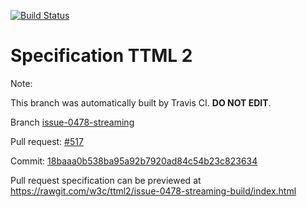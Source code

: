 [![Build Status](https://travis-ci.org/w3c/ttml2.svg?branch=issue-0478-streaming)](https://travis-ci.org/w3c/ttml2)


# Specification TTML 2


Note:


This branch was automatically built by Travis CI. <b>DO NOT EDIT</b>.


 Branch [issue-0478-streaming](https://github.com/w3c/ttml2/tree/issue-0478-streaming)


 Pull request: [#517](https://github.com/w3c/ttml2/pull/517)


 Commit: [18baaa0b538ba95a92b7920ad84c54b23c823634](https://github.com/w3c/ttml2/commit/18baaa0b538ba95a92b7920ad84c54b23c823634)

Pull request specification can be previewed at https://rawgit.com/w3c/ttml2/issue-0478-streaming-build/index.html



